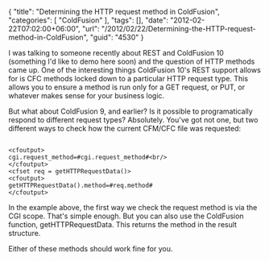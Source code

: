 {
	"title": "Determining the HTTP request method in ColdFusion",
	"categories": [
		"ColdFusion"
	],
	"tags": [],
	"date": "2012-02-22T07:02:00+06:00",
	"url": "/2012/02/22/Determining-the-HTTP-request-method-in-ColdFusion",
	"guid": "4530"
}

I was talking to someone recently about REST and ColdFusion 10 (something I'd like to demo here soon) and the question of HTTP methods came up. One of the interesting things ColdFusion 10's REST support allows for is CFC methods locked down to a particular HTTP request type. This allows you to ensure a method is run only for a GET request, or PUT, or whatever makes sense for your business logic. 

<p/>
<!--more-->
But what about ColdFusion 9, and earlier? Is it possible to programatically respond to different request types? Absolutely. You've got not one, but two different ways to check how the current CFM/CFC file was requested:

<p/>

<code>
&lt;cfoutput&gt;
cgi.request_method=#cgi.request_method#&lt;br/&gt;
&lt;/cfoutput&gt;
&lt;cfset req = getHTTPRequestData()&gt;
&lt;cfoutput&gt;
getHTTPRequestData().method=#req.method#
&lt;/cfoutput&gt;
</code>

<p>

In the example above, the first way we check the request method is via the CGI scope. That's simple enough. But you can also use the ColdFusion function, getHTTPRequestData. This returns the method in the result structure. 

<p>

Either of these methods should work fine for you.